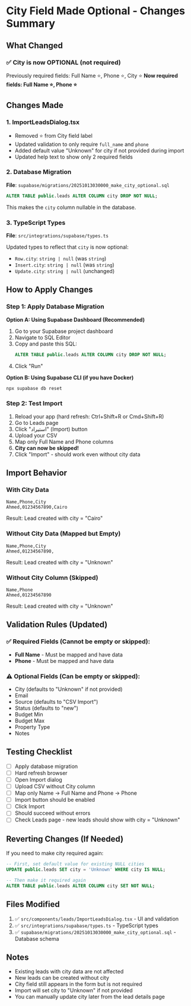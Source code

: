 # City Field Made Optional - Changes Summary

## What Changed

### ✅ City is now OPTIONAL (not required)

Previously required fields: Full Name ⭐, Phone ⭐, City ⭐
**Now required fields: Full Name ⭐, Phone ⭐**

## Changes Made

### 1. ImportLeadsDialog.tsx
- Removed ⭐ from City field label
- Updated validation to only require `full_name` and `phone`
- Added default value "Unknown" for city if not provided during import
- Updated help text to show only 2 required fields

### 2. Database Migration
**File**: `supabase/migrations/20251013030000_make_city_optional.sql`

```sql
ALTER TABLE public.leads ALTER COLUMN city DROP NOT NULL;
```

This makes the `city` column nullable in the database.

### 3. TypeScript Types
**File**: `src/integrations/supabase/types.ts`

Updated types to reflect that `city` is now optional:
- `Row.city`: `string | null` (was `string`)
- `Insert.city`: `string | null` (was `string`)
- `Update.city`: `string | null` (unchanged)

## How to Apply Changes

### Step 1: Apply Database Migration

**Option A: Using Supabase Dashboard (Recommended)**
1. Go to your Supabase project dashboard
2. Navigate to SQL Editor
3. Copy and paste this SQL:
   ```sql
   ALTER TABLE public.leads ALTER COLUMN city DROP NOT NULL;
   ```
4. Click "Run"

**Option B: Using Supabase CLI (if you have Docker)**
```bash
npx supabase db reset
```

### Step 2: Test Import

1. Reload your app (hard refresh: Ctrl+Shift+R or Cmd+Shift+R)
2. Go to Leads page
3. Click "استيراد" (Import) button
4. Upload your CSV
5. Map only Full Name and Phone columns
6. **City can now be skipped!**
7. Click "Import" - should work even without city data

## Import Behavior

### With City Data
```csv
Name,Phone,City
Ahmed,01234567890,Cairo
```
Result: Lead created with city = "Cairo"

### Without City Data (Mapped but Empty)
```csv
Name,Phone,City
Ahmed,01234567890,
```
Result: Lead created with city = "Unknown"

### Without City Column (Skipped)
```csv
Name,Phone
Ahmed,01234567890
```
Result: Lead created with city = "Unknown"

## Validation Rules (Updated)

### ✅ Required Fields (Cannot be empty or skipped):
- **Full Name** - Must be mapped and have data
- **Phone** - Must be mapped and have data

### ⚠️ Optional Fields (Can be empty or skipped):
- City (defaults to "Unknown" if not provided)
- Email
- Source (defaults to "CSV Import")
- Status (defaults to "new")
- Budget Min
- Budget Max
- Property Type
- Notes

## Testing Checklist

- [ ] Apply database migration
- [ ] Hard refresh browser
- [ ] Open Import dialog
- [ ] Upload CSV without City column
- [ ] Map only Name → Full Name and Phone → Phone
- [ ] Import button should be enabled
- [ ] Click Import
- [ ] Should succeed without errors
- [ ] Check Leads page - new leads should show with city = "Unknown"

## Reverting Changes (If Needed)

If you need to make city required again:

```sql
-- First, set default value for existing NULL cities
UPDATE public.leads SET city = 'Unknown' WHERE city IS NULL;

-- Then make it required again
ALTER TABLE public.leads ALTER COLUMN city SET NOT NULL;
```

## Files Modified

1. ✅ `src/components/leads/ImportLeadsDialog.tsx` - UI and validation
2. ✅ `src/integrations/supabase/types.ts` - TypeScript types
3. ✅ `supabase/migrations/20251013030000_make_city_optional.sql` - Database schema

## Notes

- Existing leads with city data are not affected
- New leads can be created without city
- City field still appears in the form but is not required
- Import will set city to "Unknown" if not provided
- You can manually update city later from the lead details page
